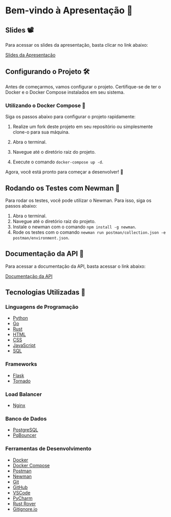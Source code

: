 # Bem-vindo à Apresentação 👋

## Slides 📽️

Para acessar os slides da apresentação, basta clicar no link abaixo:

[Slides da Apresentação](https://docs.google.com/presentation/d/1KYGC6aMGhZIhwo7T2JESwOybJt0VOIMp8o-0cvPj1CQ/edit?usp=sharing)

## Configurando o Projeto 🛠️

Antes de começarmos, vamos configurar o projeto. Certifique-se de ter o Docker e o Docker Compose instalados em seu sistema.

### Utilizando o Docker Compose 🐳

Siga os passos abaixo para configurar o projeto rapidamente:

1. Realize um fork deste projeto em seu repositório ou simplesmente clone-o para sua máquina.

2. Abra o terminal.

3. Navegue até o diretório raiz do projeto.

4. Execute o comando `docker-compose up -d`.

Agora, você está pronto para começar a desenvolver! 🚀

## Rodando os Testes com Newman 🧪

Para rodar os testes, você pode utilizar o Newman. Para isso, siga os passos abaixo:

1. Abra o terminal.
1. Navegue até o diretório raiz do projeto.
1. Instale o newman com o comando `npm install -g newman`.
1. Rode os testes com o comando `newman run postman/collection.json -e postman/environment.json`.

## Documentação da API 📖

Para acessar a documentação da API, basta acessar o link abaixo:

[Documentação da API](https://documenter.getpostman.com/view/25111807/2s9YR6ZZH4)

## Tecnologias Utilizadas 🧰

### Linguagens de Programação

- [Python](https://www.python.org/)
- [Go](https://golang.org/)
- [Rust](https://www.rust-lang.org/)
- [HTML](https://html.spec.whatwg.org/)
- [CSS](https://www.w3.org/Style/CSS/Overview.en.html)
- [JavaScript](https://developer.mozilla.org/en-US/docs/Web/JavaScript)
- [SQL](https://www.iso.org/standard/63555.html)

### Frameworks

- [Flask](https://flask.palletsprojects.com/en/2.0.x/)
- [Tornado](https://www.tornadoweb.org/en/stable/)

### Load Balancer

- [Nginx](https://www.nginx.com/)

### Banco de Dados
- [PostgreSQL](https://www.postgresql.org/)
- [PqBouncer](https://www.pgbouncer.org/)

### Ferramentas de Desenvolvimento

- [Docker](https://www.docker.com/)
- [Docker Compose](https://docs.docker.com/compose/)
- [Postman](https://www.postman.com/)
- [Newman](https://learning.postman.com/docs/running-collections/using-newman-cli/command-line-integration-with-newman/)
- [Git](https://git-scm.com/)
- [GitHub](https://github.com)
- [VSCode](https://code.visualstudio.com/)
- [PyCharm](https://www.jetbrains.com/pt-br/pycharm/)
- [Rust Rover](https://www.jetbrains.com/rust/)
- [Gitignore.io](https://www.toptal.com/developers/gitignore)

